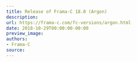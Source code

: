 ```yaml
---
title: Release of Frama-C 18.0 (Argon)
description:
url: https://frama-c.com/fc-versions/argon.html
date: 2018-10-29T00:00:00-00:00
preview_image:
authors:
- Frama-C
source:
---
```



